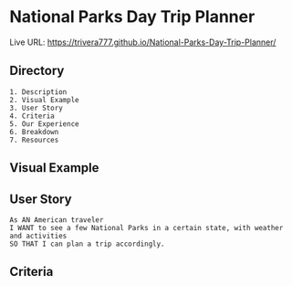 # National Parks Day Trip Planner

Live URL: https://trivera777.github.io/National-Parks-Day-Trip-Planner/

## Directory

```
1. Description
2. Visual Example
3. User Story
4. Criteria
5. Our Experience 
6. Breakdown
7. Resources
```

## Visual Example

## User Story

```
As AN American traveler
I WANT to see a few National Parks in a certain state, with weather and activities
SO THAT I can plan a trip accordingly. 
```

## Criteria
